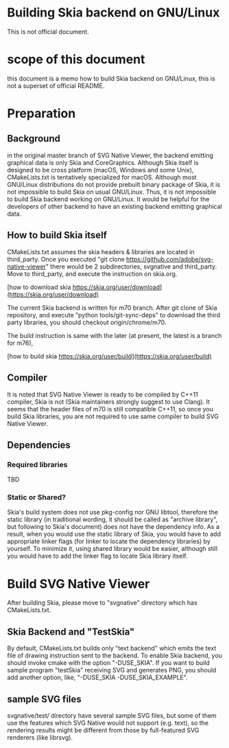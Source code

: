 # Building Skia backend on GNU/Linux

This is not official document.

# scope of this document

this document is a memo how to build Skia backend on GNU/Linux,
this is not a superset of official README.

# Preparation
## Background

in the original master branch of SVG Native Viewer, the backend
emitting graphical data is only Skia and CoreGraphics. Although
Skia itself is designed to be cross platform (macOS, Windows and
some Unix), CMakeLists.txt is tentatively specialized for macOS.
Although most GNU/Linux distributions do not provide prebuilt
binary package of Skia, it is not impossible to build Skia on
usual GNU/Linux. Thus, it is not impossible to build Skia backend
working on GNU/Linux. It would be helpful for the developers of
other backend to have an existing backend emitting graphical data.

## How to build Skia itself

CMakeLists.txt assumes the skia headers & libraries are located
in third_party. Once you executed "git clone https://github.com/adobe/svg-native-viewer"
there would be 2 subdirectories, svgnative and third_party.
Move to third_party, and execute the instruction on skia.org.

[how to download skia https://skia.org/user/download](https://skia.org/user/download)

The current Skia backend is written for m70 branch. After git
clone of Skia repository, and execute "python tools/git-sync-deps"
to download the third party libraries, you should checkout
origin/chrome/m70.

The build instruction is same with the later (at present,
the latest is a branch for m76),

[how to build skia https://skia.org/user/build](https://skia.org/user/build)

## Compiler

It is noted that SVG Native Viewer is ready to be compiled by
C++11 compiler, Skia is not (Skia maintainers strongly suggest
to use Clang). It seems that the header files of m70 is still
compatible C++11, so once you build Skia libraries, you are not
required to use same compiler to build SVG Native Viewer.

## Dependencies

### Required libraries
TBD

### Static or Shared?

Skia's build system does not use pkg-config nor GNU libtool,
therefore the static library (in traditional wording, it should
be called as "archive library", but following to Skia's document)
does not have the dependency info. As a result, when you would
use the static library of Skia, you would have to add appropriate
linker flags (for linker to locate the dependency libraries) by
yourself. To minimize it, using shared library would be easier,
although still you would have to add the linker flag to locate
Skia library itself.


# Build SVG Native Viewer

After building Skia, please move to "svgnative" directory
which has CMakeLists.txt.

## Skia Backend and "TestSkia"

By default, CMakeLists.txt builds only "text backend" which
emits the text file of drawing instruction sent to the backend.
To enable Skia backend, you should invoke cmake with the option
"-DUSE_SKIA". If you want to build sample program "testSkia"
receiving SVG and generates PNG, you should add another option,
like, "-DUSE_SKIA -DUSE_SKIA_EXAMPLE".

## sample SVG files

svgnative/test/ directory have several sample SVG files, but
some of them use the features which SVG Native would not
support (e.g. text), so the rendering results might be different
from those by full-featured SVG renderers (like librsvg).

